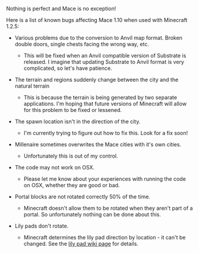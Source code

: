 Nothing is perfect and Mace is no exception!

Here is a list of known bugs affecting Mace 1.10 when used with Minecraft 1.2.5:

  * Various problems due to the conversion to Anvil map format. Broken double doors, single chests facing the wrong way, etc.
    * This will be fixed when an Anvil compatible version of Substrate is released. I imagine that updating Substrate to Anvil format is very complicated, so let's have patience.

  * The terrain and regions suddenly change between the city and the natural terrain
    * This is because the terrain is being generated by two separate applications. I'm hoping that future versions of Minecraft will allow for this problem to be fixed or lessened.

  * The spawn location isn't in the direction of the city.
    * I'm currently trying to figure out how to fix this. Look for a fix soon!

  * Millenaire sometimes overwrites the Mace cities with it's own cities.
    * Unfortunately this is out of my control.

  * The code may not work on OSX.
    * Please let me know about your experiences with running the code on OSX, whether they are good or bad.

  * Portal blocks are not rotated correctly 50% of the time.
    * Minecraft doesn't allow them to be rotated when they aren't part of a portal. So unfortunately nothing can be done about this.

  * Lily pads don't rotate.
    * Minecraft determines the lily pad direction by location - it can't be changed. See the [lily pad wiki page](http://www.minecraftwiki.net/wiki/Lily_Pad) for details.